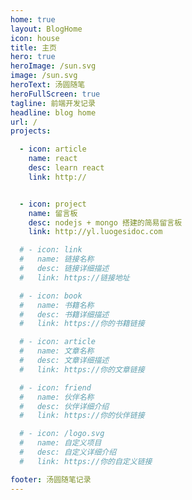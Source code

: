```yaml
---
home: true
layout: BlogHome
icon: house
title: 主页
hero: true
heroImage: /sun.svg
image: /sun.svg
heroText: 汤圆随笔
heroFullScreen: true
tagline: 前端开发记录
headline: blog home
url: /
projects:

  - icon: article
    name: react
    desc: learn react
    link: http://


  - icon: project
    name: 留言板
    desc: nodejs + mongo 搭建的简易留言板
    link: http://yl.luogesidoc.com

  # - icon: link
  #   name: 链接名称
  #   desc: 链接详细描述
  #   link: https://链接地址

  # - icon: book
  #   name: 书籍名称
  #   desc: 书籍详细描述
  #   link: https://你的书籍链接

  # - icon: article
  #   name: 文章名称
  #   desc: 文章详细描述
  #   link: https://你的文章链接

  # - icon: friend
  #   name: 伙伴名称
  #   desc: 伙伴详细介绍
  #   link: https://你的伙伴链接

  # - icon: /logo.svg
  #   name: 自定义项目
  #   desc: 自定义详细介绍
  #   link: https://你的自定义链接

footer: 汤圆随笔记录
---
```


<!-- ### 安装依赖

```
// corepack enable
// pnpm -v

pnpm i

```


### 开发模式

```

npm run dev

``` -->

<!-- 这是一个博客主页的案例。 -->

<!-- 要使用此布局，你应该在页面前端设置 `layout: BlogHome` 和 `home: true`。 -->

<!-- 相关配置文档请见 [博客主页](https://theme-hope.vuejs.press/zh/guide/blog/home/)。 -->

